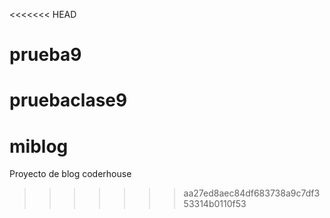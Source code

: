 <<<<<<< HEAD
# prueba9
pruebaclase9
=======
# miblog
Proyecto de blog coderhouse
>>>>>>> aa27ed8aec84df683738a9c7df353314b0110f53
